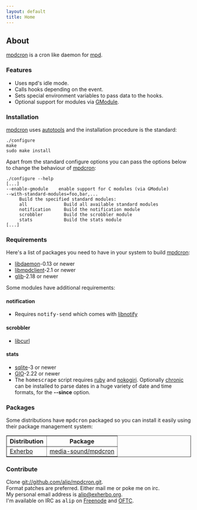```yaml
---
layout: default
title: Home
---
```


## About
[mpdcron](/mpdcron) is a cron like daemon for [mpd](http://mpd.wikia.com/).

### Features
- Uses <tt>mpd</tt>'s idle mode.
- Calls hooks depending on the event.
- Sets special environment variables to pass data to the hooks.
- Optional support for modules via
  [GModule](http://library.gnome.org/devel/glib/unstable/glib-Dynamic-Loading-of-Modules.html).

### Installation
[mpdcron](/mpdcron) uses [autotools](http://sources.redhat.com/autobook/) and
the installation procedure is the standard:

    ./configure
    make
    sudo make install

Apart from the standard configure options you can pass the options below to
change the behaviour of [mpdcron](/mpdcron):

    ./configure --help
    [...]
    --enable-gmodule    enable support for C modules (via GModule)
    --with-standard-modules=foo,bar,...
         Build the specified standard modules:
         all              Build all available standard modules
         notification     Build the notification module
         scrobbler        Build the scrobbler module
         stats            Build the stats module
    [...]

### Requirements
Here's a list of packages you need to have in your system to build
[mpdcron](/mpdcron):
- [libdaemon](http://0pointer.de/lennart/projects/libdaemon/)-0.13 or newer
- [libmpdclient](http://mpd.wikia.com/wiki/ClientLib:libmpdclient)-2.1 or newer
- [glib](http://library.gnome.org/devel/glib/)-2.18 or newer

Some modules have additional requirements:

#### notification

* Requires <tt>notify-send</tt> which comes with
  [libnotify](http://www.galago-project.org/)

#### scrobbler

* [libcurl](http://curl.haxx.se/)

#### stats

* [sqlite](http://www.sqlite.org)-3 or newer
* [GIO](http://library.gnome.org/devel/gio/)-2.22 or newer
* The <tt>homescrape</tt> script requires [ruby](http://www.ruby-lang.org/) and
  [nokogiri](http://nokogiri.org/). Optionally
  [chronic](http://chronic.rubyforge.org/) can be installed to parse dates in a
  huge variety of date and time formats, for the **--since** option.

### Packages
Some distributions have <tt>mpdcron</tt> packaged so you can install it
easily using their package management system:
<table border="1">
    <tr>
        <th>Distribution</th>
        <th>Package</th>
    </tr>
    <tr>
        <td><a href="http://www.exherbo.org">Exherbo</a></td>
        <td>
            <a
            href="http://git.exherbo.org/summer/packages/media-sound/mpdcron/">
                media-sound/mpdcron
            </a>
        </td>
    </tr>
</table>

### Contribute
Clone [git://github.com/alip/mpdcron.git](git://github.com/alip/mpdcron.git).  
Format patches are preferred. Either mail me or poke me on irc.  
My personal email address is [alip@exherbo.org](mailto:alip@exherbo.org).  
I'm available on IRC as <tt>alip</tt> on [Freenode](http://www.freenode.net/) and [OFTC](http://www.oftc.net/).

<!-- vim: set tw=80 ft=mkd spell spelllang=en sw=4 sts=4 et : -->
